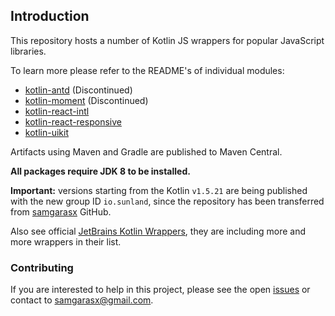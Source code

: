 ## Introduction

This repository hosts a number of Kotlin JS wrappers for popular JavaScript libraries.

To learn more please refer to the README's of individual modules:
* [kotlin-antd](kotlin-antd/README.md) (Discontinued)
* [kotlin-moment](kotlin-moment/README.md) (Discontinued)
* [kotlin-react-intl](kotlin-react-intl/README.md)
* [kotlin-react-responsive](kotlin-react-responsive/README.md)
* [kotlin-uikit](kotlin-uikit/README.md)

Artifacts using Maven and Gradle are published to Maven Central.

**All packages require JDK 8 to be installed.**

**Important:** versions starting from the Kotlin  `v1.5.21` are being published with the new group ID `io.sunland`, since 
the repository has been transferred from [samgarasx](https://github.com/samgarasx) GitHub.

Also see official [JetBrains Kotlin Wrappers](https://github.com/JetBrains/kotlin-wrappers), they are including
more and more wrappers in their list.

### Contributing

If you are interested to help in this project, please see the open [issues](https://github.com/sunlandx/kotlin-js-wrappers/issues) 
or contact to [samgarasx@gmail.com](mailto:samgarasx@gmail.com).
